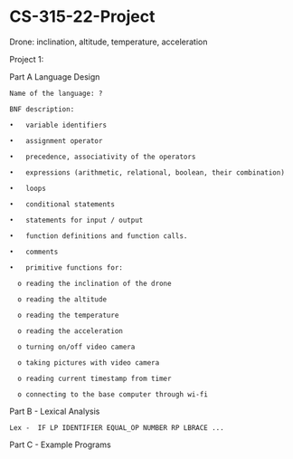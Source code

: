 # CS-315-22-Project

Drone:  inclination, altitude, temperature, acceleration 

Project 1:

  Part A Language Design

    Name of the language: ?

    BNF description:

    •	variable identifiers

    •	assignment operator

    •	precedence, associativity of the operators

    •	expressions (arithmetic, relational, boolean, their combination)

    •	loops

    •	conditional statements

    •	statements for input / output

    •	function definitions and function calls.

    •	comments

    •	primitive functions for:

      o	reading the inclination of the drone

      o	reading the altitude

      o	reading the temperature

      o	reading the acceleration

      o	turning on/off video camera

      o	taking pictures with video camera

      o	reading current timestamp from timer
     
      o connecting to the base computer through wi-fi

  Part B - Lexical Analysis

    Lex -  IF LP IDENTIFIER EQUAL_OP NUMBER RP LBRACE ...

  Part C - Example Programs
